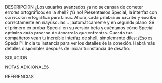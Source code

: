 
DESCRIPCION
 ¿Los usuarios avanzados ya no se cansan de cometer errores ortográficos en la shell? ¡Ya no! Presentamos Special, la interfaz con corrección ortográfica para Linux. Ahora, cada palabra se escribe y escribe correctamente en mayúsculas... ¡automáticamente y en segundo plano! Sé el primero en probar Special en su versión beta y cuéntanos cómo Special optimiza cada proceso de desarrollo que enfrentas. Cuando tus compañeros vean tu increíble interfaz de shell, simplemente diles: ¡Eso es Special™!
Inicia tu instancia para ver los detalles de la conexión.
Habrá más detalles disponibles después de iniciar tu instancia de desafío.

SOLUCION

NOTAS ADICIONALES

REFERENCIAS